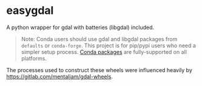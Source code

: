 # easygdal

A python wrapper for gdal with batteries (libgdal) included.

> Note: Conda users should use gdal and libgdal packages from `defaults` or `conda-forge`. This project is for pip/pypi users who need a simpler setup process. [Conda packages](https://gdal.org/en/stable/download.html#conda) are fully-supported on all platforms.

The processes used to construct these wheels were influenced heavily by https://gitlab.com/mentaljam/gdal-wheels.
